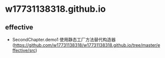 # w17731138318.github.io
## effective
* SecondChapter.demo1 使用静态工厂方法替代构造器(https://github.com/w17731138318/w17731138318.github.io/tree/master/effective/src)
